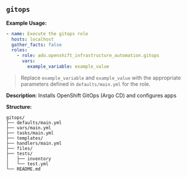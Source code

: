 ## `gitops`

**Example Usage:**

```yaml
- name: Execute the gitops role
  hosts: localhost
  gather_facts: false
  roles:
    - role: ado.openshift_infrastructure_automation.gitops
      vars:
        example_variable: example_value
```

> Replace `example_variable` and `example_value` with the appropriate parameters defined in `defaults/main.yml` for the role.


**Description**: Installs OpenShift GitOps (Argo CD) and configures apps

**Structure:**
```
gitops/
├── defaults/main.yml
├── vars/main.yml
├── tasks/main.yml
├── templates/
├── handlers/main.yml
├── files/
├── tests/
│   ├── inventory
│   └── test.yml
└── README.md
```